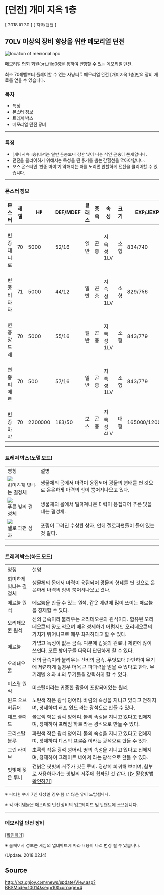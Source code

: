 # [던전] 개미 지옥 1층

[ 2018.01.30 ] [ 지역/던전 ]

## 70LV 이상의 장비 향상을 위한 메모리얼 던전

![location of memorial npc](http://imgc.gnjoy.com/ufile/common/2018/02/07/062932_eyMTb5eu.bmp)

메모리얼 협회 회원(prt_fild06)을 통하여 진행할 수 있는 메모리얼 던전.

최소 70레벨부터 플레이할 수 있는 사냥터로 메모리얼 던전 [개미지옥 1층]만의 장비 재료를 얻을 수 있습니다.

### 목차

* 특징
* 몬스터 정보
* 트레져 박스
* 메모리얼 던전 장비

---

### 특징

* [개미지옥 1층]에서는 일반 곤충보다 강한 빛이 나는 식인 곤충이 존재합니다.
* 던전을 클리어하기 위해서는 독성을 띈 증기를 뿜는 간헐천을 막아야합니다.
* 보스 몬스터인 ‘변종 마야’가 약해지는 때를 노리면 원할하게 던전을 클리어할 수 있습니다.

---

### 몬스터 정보

| 몬스터 | 레벨 | HP | DEF/MDEF | 클래스 | 종족 | 속성 | 크기 | EXP/JEXP |
|---|---|---|---|---|---|---|---|---|
| [](http://imgc.gnjoy.com/ufile/common/2018/01/30/030402_kG5QBJyt.gif)<br/>변종 데니로 | 70 | 5000 | 52/16 | 일반 | 곤충 | 지속성 1LV | 소형 | 834/740 |
| [](http://imgc.gnjoy.com/ufile/common/2018/01/30/030416_Osxg46un.gif)<br/>변종 비타타 | 71 | 5000 | 44/12 | 일반 | 곤충 | 지속성 1LV | 소형 | 829/756 |
| [](http://imgc.gnjoy.com/ufile/common/2018/01/30/030424_dlyx7MwC.gif)<br/>변종 앙드레 | 70 | 5000 | 55/16 | 일반 | 곤충 | 지속성 1LV | 소형 | 843/779 |
| [](http://imgc.gnjoy.com/ufile/common/2018/01/30/030433_hkzvZdtk.gif)<br/>변종 피에르 | 70 | 500 | 57/16 | 일반 | 곤충 | 지속성 1LV | 소형 | 843/779 |
| [](http://imgc.gnjoy.com/ufile/common/2018/01/30/030523_eFaQXGSq.gif)<br/>변종 마야 | 70 | 2200000 | 183/50 | 보스 | 곤충 | 지속성 4LV | 대형 | 165000/120000 |

---

### 트레져 박스(노멀 모드)

<table>
  <tbody>
    <tr>
      <td>명칭</td>
      <td>설명</td>
    </tr>
    <tr>
      <td>
        <img src="http://imgc.gnjoy.com/ufile/common/2018/01/30/022433_A2oC5cXo.bmp"/>
        <br/>
        희미하게 빛나는 결정체
      </td>
      <td>
        생물체의 몸에서 마력이 응집되어 광물의 형태를 띈 것으로 은은하게 마력의 힘이 뿜어져나오고 있다.
      </td>
    </tr>
    <tr>
      <td>
        <img src="http://imgc.gnjoy.com/ufile/common/2018/02/13/050759_58Za7Yid.bmp"/>
        <br/>
        푸른 빛의 결정체
      </td>
      <td>
        생물체의 몸에서 떨어져나온 마력이 응집되어 푸른 빛을 내는 결정체.
      </td>
    </tr>
    <tr>
      <td>
        <img src="http://imgc.gnjoy.com/ufile/common/2018/01/30/022517_NT2d6pur.bmp"/>
        <br/>
        젤로 파편 상자
      </td>
      <td>
        포링이 그려진 수상한 상자. 안에 젤로파편들이 들어 있는 것 같다. 
      </td>
    </tr>
  </tbody>
</table>

---

### 트레져 박스(하드 모드)

<table>
	<tbody>
		<tr>
			<td>명칭</td>
			<td>설명</td>
		</tr>
		<tr>
			<td>
        <img src="http://imgc.gnjoy.com/ufile/common/2017/11/28/034507_rRDkBX4k.bmp" alt="" />
				<br/>
        희미하게 빛나는 결정체
			</td>
			<td>
				생물체의 몸에서 마력이 응집되어 광물의 형태를 띈 것으로 은은하게 마력의 힘이 뿜어져나오고 있다.
			</td>
		</tr>
		<tr>
			<td>
				<img src="http://imgc.gnjoy.com/ufile/common/2017/11/28/034545_TCOSgFfV.bmp" alt="" />
        <br/>
				에르늄 원석
			</td>
			<td>
				에르늄을 만들 수 있는 원석. 갑옷 제련에 많이 쓰이는 에르늄을 정제할 수 있다.
			</td>
		</tr>
		<tr>
			<td>
				<img src="http://imgc.gnjoy.com/ufile/common/2017/11/28/034553_ebif7YbI.bmp" alt="" />
        <br/>
				오리데오콘 원석
			</td>
			<td>
				신의 금속이라 불리우는 오리데오콘의 원석이다. 함유된 오리데오콘의 양도 적으며 매우 정제하기 어렵지만 오리데오콘의 가치가 뛰어나므로 매우 희귀하다고 할 수 있다.
			</td>
		</tr>
		<tr>
			<td>
				<img src="http://imgc.gnjoy.com/ufile/common/2017/11/28/034601_8O1813ip.bmp" alt="" />
        <br/>
				에르늄
			</td>
			<td>
				가볍고 독성이 없는 금속. 덕분에 갑옷의 원료나 제련에 많이 쓰인다. 모든 방어구를 더욱더 단단하게 할 수 있다.
			</td>
		</tr>
		<tr>
			<td>
				<img src="http://imgc.gnjoy.com/ufile/common/2017/11/28/034610_gZr1AU8n.bmp" alt="" />
        <br/>
			  오리데오콘
			</td>
			<td>
				신의 금속이라 불리우는 신비의 금속. 무엇보다 단단하여 무기에 제련하게 될경우 더욱 큰 파괴력을 얻을 수 있다고 한다. 무기레벨 3 과 4 의 무기들을 강력하게 할 수 있다.
			</td>
		</tr>
		<tr>
			<td>
				<img src="http://imgc.gnjoy.com/ufile/common/2017/11/28/034619_YZGZkGUG.bmp" alt="" />
        <br/>
				미스릴 원석
			</td>
			<td>
				미스릴이라는 귀중한 광물이 포함되어있는 원석.
			</td>
		</tr>
		<tr>
			<td>
				<img src="http://imgc.gnjoy.com/ufile/common/2017/11/28/034626_YZeHC6Qz.bmp" alt="" />
        <br/>
				윈드 오브 버듀어
			</td>
			<td>
				노란색 작은 광석 덩어리. 바람의 속성을 지니고 있다고 전해지며, 정제하여 러프 윈드 라는 광석으로 만들 수 있다.
			</td>
		</tr>
		<tr>
			<td>
			  <img src="http://imgc.gnjoy.com/ufile/common/2017/11/28/034634_cNHWjBTt.bmp" alt="" />
        <br/>
				레드 블러드
			</td>
			<td>
				붉은색 작은 광석 덩어리. 불의 속성을 지니고 있다고 전해지며, 정제하여 프레임 하트 라는 광석으로 만들 수 있다.
			</td>
		</tr>
		<tr>
			<td>
				<img src="http://imgc.gnjoy.com/ufile/common/2017/11/28/034642_LMOaR2Li.bmp" alt="" />
        <br/>
				크리스탈 블루
			</td>
			<td>
				파란색 작은 광석 덩어리. 물의 속성을 지니고 있다고 전해지며, 정제하여 미스틱 프로즌 이라는 광석으로 만들 수 있다.
			</td>
		</tr>
		<tr>
			<td>
				<img src="http://imgc.gnjoy.com/ufile/common/2017/11/28/034649_swxlZagS.bmp" alt="" />
        <br/>
				그린 라이브
			</td>
			<td>
				초록색 작은 광석 덩어리. 땅의 속성을 지니고 있다고 전해지며, 정제하여 그레이트 네이쳐 라는 광석으로 만들 수 있다.
			</td>
		</tr>
		<tr>
			<td>
				<img src="http://imgc.gnjoy.com/ufile/common/2018/01/30/022758_9iEzO2Wm.bmp" alt="" />
        <br/>
				핏빛에 젖은 루비
			</td>
			<td>
				검붉은 핏빛의 저주가 깃든 루비. 굉장히 희귀해 보이며, 함부로 사용하다가는 핏빛의 저주에 휩싸일 것 같다. <a href="http://roz.gnjoy.com/news/update/View.asp?seq=13&curpage=1" target="_blank">[▷ 활용방법 확인하기]</a>
			</td>
		</tr>
	</tbody>
</table>

※ 파티원 수가 7인 이상일 경우 좀 더 많은 양이 드랍됩니다.

※ 각 아이템들은 메모리얼 던전 장비의 업그레이드 및 인챈트에 소모됩니다.

---

### 메모리얼 던전 장비

[[확인하기]](http://roz.gnjoy.com/news/update/View.asp?seq=13&curpage=1)

※ 홈페이지 정보는 게임의 업데이트에 따라 내용이 다소 변경 될 수 있습니다.

(Update. 2018.02.14) 

## Source

http://roz.gnjoy.com/news/update/View.asp?BBSMode=10014&seq=10&curpage=4